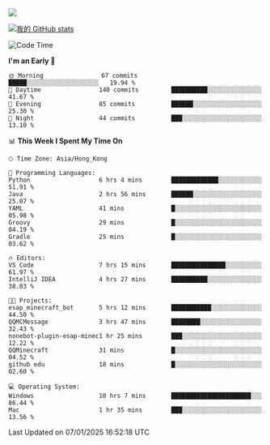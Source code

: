 <img align="center" src="https://readme-typing-svg.demolab.com/?font=Fira+Code&pause=1000&random=true&width=435&lines=%E2%9D%A4+Hello!+%E2%9D%A4;Welcome+to+my+Github+Profile~;I%27m+a+student+from+SCNU+%26+UoA" />

[![我的 GitHub stats](https://github-readme-stats.vercel.app/api?username=AptS-1547&show_icons=true&theme=ambient_gradient)](https://github.com/anuraghazra/github-readme-stats)

<!--START_SECTION:waka-->
![Code Time](http://img.shields.io/badge/Code%20Time-136%20hrs%2016%20mins-blue)

**I'm an Early 🐤** 

```text
🌞 Morning                67 commits          █████░░░░░░░░░░░░░░░░░░░░   19.94 % 
🌆 Daytime                140 commits         ██████████░░░░░░░░░░░░░░░   41.67 % 
🌃 Evening                85 commits          ██████░░░░░░░░░░░░░░░░░░░   25.30 % 
🌙 Night                  44 commits          ███░░░░░░░░░░░░░░░░░░░░░░   13.10 % 
```


📊 **This Week I Spent My Time On** 

```text
🕑︎ Time Zone: Asia/Hong_Kong

💬 Programming Languages: 
Python                   6 hrs 4 mins        █████████████░░░░░░░░░░░░   51.91 % 
Java                     2 hrs 56 mins       ██████░░░░░░░░░░░░░░░░░░░   25.07 % 
YAML                     41 mins             █░░░░░░░░░░░░░░░░░░░░░░░░   05.98 % 
Groovy                   29 mins             █░░░░░░░░░░░░░░░░░░░░░░░░   04.19 % 
Gradle                   25 mins             █░░░░░░░░░░░░░░░░░░░░░░░░   03.62 % 

🔥 Editors: 
VS Code                  7 hrs 15 mins       ███████████████░░░░░░░░░░   61.97 % 
IntelliJ IDEA            4 hrs 27 mins       ██████████░░░░░░░░░░░░░░░   38.03 % 

🐱‍💻 Projects: 
esap_minecraft_bot       5 hrs 12 mins       ███████████░░░░░░░░░░░░░░   44.50 % 
QQMCMessage              3 hrs 47 mins       ████████░░░░░░░░░░░░░░░░░   32.43 % 
nonebot-plugin-esap-minec1 hr 25 mins        ███░░░░░░░░░░░░░░░░░░░░░░   12.22 % 
QQMinecraft              31 mins             █░░░░░░░░░░░░░░░░░░░░░░░░   04.52 % 
github edu               18 mins             █░░░░░░░░░░░░░░░░░░░░░░░░   02.60 % 

💻 Operating System: 
Windows                  10 hrs 7 mins       ██████████████████████░░░   86.44 % 
Mac                      1 hr 35 mins        ███░░░░░░░░░░░░░░░░░░░░░░   13.56 % 
```


 Last Updated on 07/01/2025 16:52:18 UTC
<!--END_SECTION:waka-->